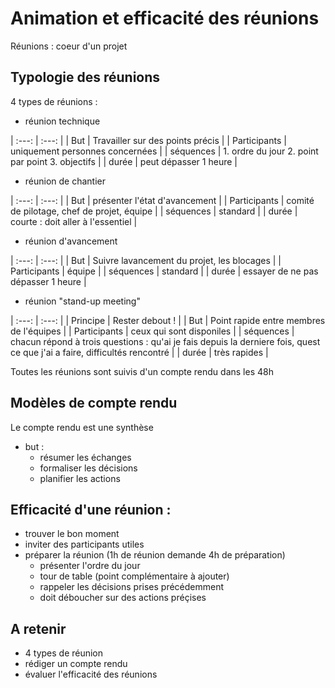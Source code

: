 # Animation et efficacité des réunions

Réunions : coeur d'un projet

## Typologie des réunions

4 types de réunions :

* réunion technique 

| :---: | :---: |
| But | Travailler sur des points précis |
| Participants | uniquement personnes concernées |
| séquences | 1. ordre du jour 2. point par point 3. objectifs |
| durée | peut dépasser 1 heure |

* réunion de chantier

| :---: | :---: |
| But | présenter l'état d'avancement |
| Participants | comité de pilotage, chef de projet, équipe |
| séquences | standard |
| durée | courte : doit aller à l'essentiel |

* réunion d'avancement

| :---: | :---: |
| But | Suivre lavancement du projet, les blocages |
| Participants | équipe |
| séquences | standard |
| durée | essayer de ne pas dépasser 1 heure |

* réunion "stand-up meeting"

| :---: | :---: |
| Principe | Rester debout ! |
| But | Point rapide entre membres de l'équipes |
| Participants | ceux qui sont disponiles |
| séquences | chacun répond à trois questions : qu'ai je fais depuis la derniere fois, quest ce que j'ai a faire, difficultés rencontré |
| durée | très rapides |

Toutes les réunions sont suivis d'un compte rendu dans les 48h

## Modèles de compte rendu

Le compte rendu est une synthèse
* but : 
    * résumer les échanges
    * formaliser les décisions
    * planifier les actions

## Efficacité d'une réunion :

* trouver le bon moment
* inviter des participants utiles
* préparer la réunion (1h de réunion demande 4h de préparation)
    * présenter l'ordre du jour
    * tour de table (point complémentaire à ajouter)
    * rappeler les décisions prises précédemment
    * doit déboucher sur des actions préçises

## A retenir

* 4 types de réunion
* rédiger un compte rendu
* évaluer l'efficacité des réunions